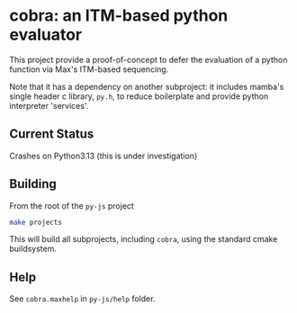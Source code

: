 # cobra: an ITM-based python evaluator

This project provide a proof-of-concept to defer the evaluation of a python function via Max's ITM-based sequencing.

Note that it has a dependency on another subproject: it includes mamba's single header c library, `py.h`, to reduce boilerplate and provide python interpreter 'services'.

## Current Status

Crashes on Python3.13 (this is under investigation)

## Building

From the root of the `py-js` project

```bash
make projects
```

This will build all subprojects, including `cobra`, using the standard cmake buildsystem.

## Help

See `cobra.maxhelp` in `py-js/help` folder.
